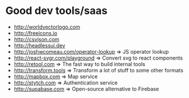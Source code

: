 # Good dev tools/saas

- http://worldvectorlogo.com
- http://freeicons.io
- http://csvjson.com
- http://headlessui.dev
- http://joshwcomeau.com/operator-lookup => JS operator lookup
- http://react-svgr.com/playground => Convert svg to react components
- http://retool.com => The fast way to build internal tools
- http://transform.tools => Transform a lot of stuff to some other formats
- http://mapbox.com => Map service
- http://stytch.com => Authentication service
- http://supabase.com => Open-source alternative to Firebase
